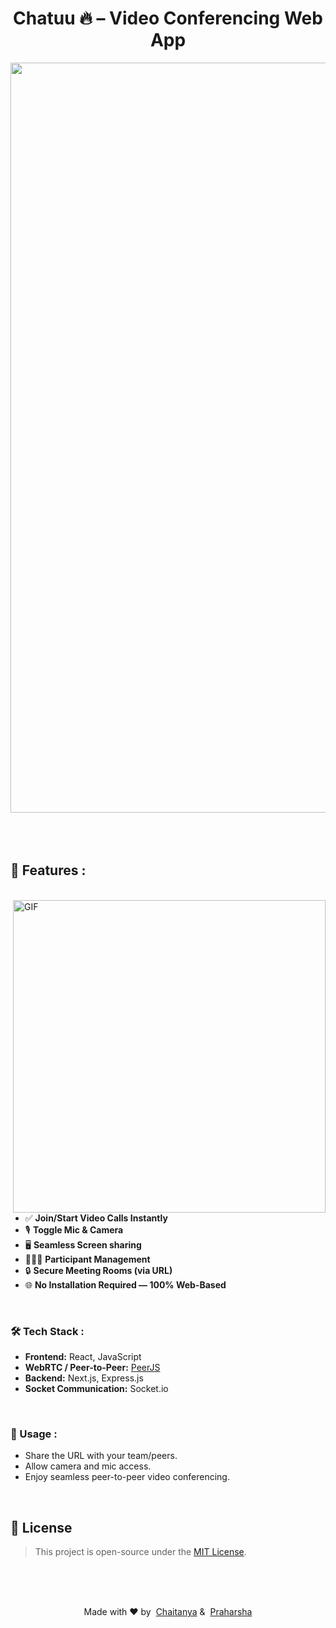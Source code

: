 <h1 align="center">Chatuu 🔥 – Video Conferencing Web App</h1>

<div align="center">
<img hight="300" width="1200" alt="GIF" align="center" src="https://github.com/user-attachments/assets/641b5e22-9c2f-4c4c-be38-a8f00c0e4c2c">
</div>

</br>
</br>
</br>


## 🚀 Features :

<p>
 </br>


<img hight="500" width="500" align="right" alt="GIF" src="https://github.com/user-attachments/assets/89188c92-9a04-46d4-b97b-60b1e138f844">


- ✅ **Join/Start Video Calls Instantly**
- 🎙️ **Toggle Mic & Camera**
- 🖥️ **Seamless Screen sharing**
- 🧑‍🤝‍🧑 **Participant Management**
- 🔒 **Secure Meeting Rooms (via URL)**
- 🌐 **No Installation Required — 100% Web-Based**

</br>

### 🛠️ Tech Stack :

- **Frontend:** React, JavaScript
- **WebRTC / Peer-to-Peer:** [PeerJS](https://peerjs.com/)
- **Backend:** Next.js, Express.js
- **Socket Communication:** Socket.io

</br>

### 🧪 Usage :

- Share the URL with your team/peers.
- Allow camera and mic access.
- Enjoy seamless peer-to-peer video conferencing.

</br>

## 📄 License

> This project is open-source under the [MIT License](LICENSE).

</br>
</br>
</br>

<p align="center">
  Made with ❤️ by&nbsp;
  <a href="https://www.linkedin.com/in/chaitanyasai-g/" target="_blank">Chaitanya</a>&nbsp;&amp;&nbsp;
  <a href="https://www.linkedin.com/in/praharsha-nelaturi/" target="_blank">Praharsha</a>
</p>


